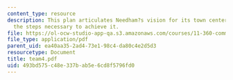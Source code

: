 ```yaml
---
content_type: resource
description: This plan articulates Needham?s vision for its town center and demonstrates
  the steps necessary to achieve it.
file: https://ol-ocw-studio-app-qa.s3.amazonaws.com/courses/11-360-community-growth-and-land-use-planning-fall-2003/493bd575c48e337bab5e6cd8f5796fd0_team4.pdf
file_type: application/pdf
parent_uid: ea40aa35-2ad4-73e1-98c4-da80c4e2d5d3
resourcetype: Document
title: team4.pdf
uid: 493bd575-c48e-337b-ab5e-6cd8f5796fd0
---
```

